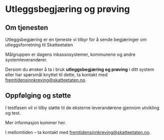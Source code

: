 # Utleggsbegjæring og prøving

## Om tjenesten

Utleggsbegjæring er en tjeneste vi tilbyr for å sende begjæringer om utleggsforretning til Skatteetaten

Målgruppen er dagens inkassosystemer, kommunene og andre systemleverandører.

Dersom du ønsker å ta i bruk **utleggsbegjæring og prøving** i ditt system eller har spørsmål knyttet til dette, ta kontakt med fremtidensinnkreving@skatteetaten.no.

## Oppfølging og støtte

I testfasen vil vi tilby støtte til de eksterne leverandørene gjennom utvikling og test.

Mer informasjon kommer her.

I mellomtiden – ta kontakt med fremtidensinnkreving@skatteetaten.no.